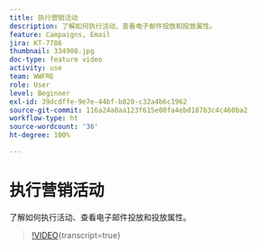 ```yaml
---
title: 执行营销活动
description: 了解如何执行活动、查看电子邮件投放和投放属性。
feature: Campaigns, Email
jira: KT-7786
thumbnail: 334908.jpg
doc-type: feature video
activity: use
team: WWFRE
role: User
level: Beginner
exl-id: 39dcdffe-9e7e-44bf-b820-c32a4b6c1962
source-git-commit: 116a24a8aa123f615e08fa4ebd187b3c4c460ba2
workflow-type: ht
source-wordcount: '36'
ht-degree: 100%

---
```


# 执行营销活动

了解如何执行活动、查看电子邮件投放和投放属性。

>[!VIDEO](https://video.tv.adobe.com/v/334908?quality=12&learn=on){transcript=true}
